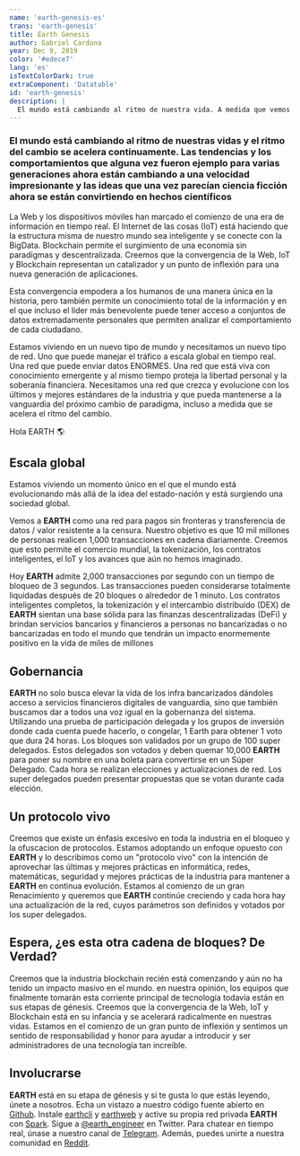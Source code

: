 ```yaml
---
name: 'earth-genesis-es'
trans: 'earth-genesis'
title: Earth Genesis
author: Gabriel Cardona
year: Dec 9, 2019
color: '#edece7'
lang: 'es'
isTextColorDark: true
extraComponent: 'Datatable'
id: 'earth-genesis'
description: |
  El mundo está cambiando al ritmo de nuestra vida. A medida que vemos la convergencia de la Web, IoT y Blockchain, estamos presenciando la convergencia de lo digital y lo físico. Necesitamos un nuevo tipo de red para un nuevo tipo de mundo.
---
```


### El mundo está cambiando al ritmo de nuestras vidas y el ritmo del cambio se acelera continuamente. Las tendencias y los comportamientos que alguna vez fueron ejemplo para varias generaciones  ahora están cambiando a una velocidad impresionante y las ideas que una vez parecían ciencia ficción ahora se están convirtiendo en hechos científicos

La Web y los dispositivos móviles han marcado el comienzo de una era de información en tiempo real. El Internet de las cosas (IoT) está haciendo que la estructura misma de nuestro mundo sea inteligente y se conecte con la BigData. Blockchain permite el surgimiento de una economía sin paradigmas y descentralizada. Creemos que la convergencia de la Web, IoT y Blockchain representan un catalizador y un punto de inflexión para una nueva generación de aplicaciones. 

Esta convergencia empodera a los humanos de una manera única en la historia, pero también permite un conocimiento total de la información y en el que incluso el líder más benevolente puede tener acceso a conjuntos de datos extremadamente personales que permiten  analizar el comportamiento de cada ciudadano.

Estamos viviendo en un nuevo tipo de mundo y necesitamos un nuevo tipo de red. Uno que puede manejar el tráfico a escala global en tiempo real. Una red que puede enviar datos ENORMES. Una red que está viva con conocimiento emergente y al mismo tiempo proteja la libertad personal y la soberanía financiera. Necesitamos una red que crezca y evolucione con los últimos y mejores estándares de la industria y que pueda mantenerse a la vanguardia del próximo cambio de paradigma, incluso a medida que se acelera el ritmo del cambio.


Hola EARTH 🌎

<image-responsive
    imageURL="blog/earth-genesis/globalscale.jpg"
    width="100%"
    alt="Global scale"
/>

## Escala global

Estamos viviendo un momento único en el que el mundo está evolucionando más allá de la idea del estado-nación y está surgiendo una sociedad global. 

Vemos a **EARTH** como una red para pagos sin fronteras y transferencia de datos / valor resistente a la censura. Nuestro objetivo es que 10 mil millones de personas realicen 1,000 transacciones en cadena diariamente. Creemos que esto permite el comercio mundial, la tokenización, los contratos inteligentes, el IoT y los avances que aún no hemos imaginado.

Hoy **EARTH** admite 2,000 transacciones por segundo con un tiempo de bloqueo de 3 segundos. Las transacciones pueden considerarse totalmente liquidadas después de 20 bloques o alrededor de 1 minuto. Los contratos inteligentes completos, la tokenización y el intercambio distribuido (DEX) de **EARTH** sientan una base sólida para las finanzas descentralizadas (DeFi) y brindan servicios bancarios y financieros a personas no bancarizadas o no bancarizadas en todo el mundo que tendrán un impacto enormemente positivo en la vida de miles de millones

## Gobernancia

**EARTH** no solo busca elevar la vida de los infra bancarizados dándoles acceso a servicios financieros digitales de vanguardia, sino que también buscamos dar a todos una voz igual en la gobernanza del sistema. Utilizando una prueba de participación delegada y los grupos de inversión donde cada cuenta puede hacerlo, o congelar, 1 Earth para obtener 1 voto que dura 24 horas. Los bloques son validados por un grupo de 100 super delegados. Estos delegados son votados y deben quemar 10,000 **EARTH** para poner su nombre en una boleta para convertirse en un Súper Delegado. Cada hora se realizan elecciones y actualizaciones de red. Los super delegados pueden presentar propuestas que se votan durante cada elección.

<image-responsive
    imageURL="blog/earth-genesis/alive.jpg"
    width="100%"
    alt="Alive"
/>

## Un protocolo vivo

Creemos que existe un énfasis excesivo en toda la industria en el bloqueo y la ofuscacion de protocolos. Estamos adoptando un enfoque opuesto con **EARTH** y lo describimos como un "protocolo vivo" con la intención de aprovechar las últimas y mejores prácticas en informática, redes, matemáticas, seguridad y mejores prácticas de la industria para mantener a **EARTH** en continua evolución. Estamos al comienzo de un gran Renacimiento y queremos que **EARTH** continúe creciendo y cada hora hay una actualización de la red, cuyos parámetros son definidos y votados por los super delegados.

## Espera, ¿es esta otra cadena de bloques? De Verdad?

Creemos que la industria blockchain recién está comenzando y aún no ha tenido un impacto masivo en el mundo. en nuestra opinión, los equipos que finalmente tomarán esta corriente principal de tecnología todavía están en sus etapas de génesis. Creemos que la convergencia de la Web, IoT y Blockchain está en su infancia y se acelerará radicalmente en nuestras vidas. Estamos en el comienzo de un gran punto de inflexión y sentimos un sentido de responsabilidad y honor para ayudar a introducir y ser administradores de una tecnología tan increíble.

<image-responsive
    imageURL="blog/earth-genesis/people.jpg"
    width="100%"
    alt="Get involved"
/>

## Involucrarse

**EARTH** está en su etapa de génesis y si te gusta lo que estás leyendo, únete a nosotros. Echa un vistazo a nuestro código fuente abierto en [Github](https://github.com/earthengineering). Instale [earthcli](https://www.npmjs.com/package/earthcli) y [earthweb](https://www.npmjs.com/package/earthweb) y active su propia red privada **EARTH** con [Spark](https://github.com/EarthEngineering/spark). Sigue a [@earth_engineer](https://twitter.com/earth_engineer) en Twitter. Para chatear en tiempo real, únase a nuestro canal de [Telegram](https://t.me/earthengineering). Además, puedes unirte a nuestra comunidad en [Reddit](https://www.reddit.com/r/EarthEngineering).


